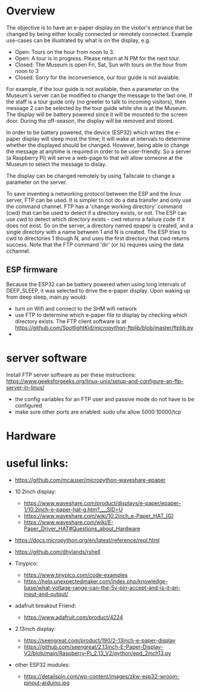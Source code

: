 # Overview
The objective is to have an e-paper display on the visitor's entrance that be changed by being either locally connected or remotely connected.  Example use-cases can be illustrated by what is on the display, e.g.
- Open: Tours on the hour from noon to 3.
- Open: A tour is in progress.  Please return at N PM for the next tour.
- Closed: The Museum is open Fri, Sat, Sun with tours on the hour from noon to 3
- Closed: Sorry for the inconvenience, our tour guide is not avaiable.

For example, if the tour guide is not available, then a parameter on the Museum's server can be modified to change the message to the last one.  If the staff is a tour guide only (no greeter to talk to incoming visitors), then message 2 can be selected by the tour guide while she is at the Museum.
The display will be battery powered since it will be mounted to the screen door.  During the off-season, the display will be removed and stored.

In order to be battery powered, the device (ESP32) which writes the e-paper display will sleep most the time; it will wake at intervals to determine whether the displayed should be changed.  However, being able to change the message at anytime is required in order to be user-friendly.  So a server (a Raspberry Pi) will serve a web-page to that will allow someone at the Museum to select the message to dislay.

The display can be changed remotely by using Tailscale to change a parameter on the server.

To save inventing a networking protocol between the ESP and the linux server, FTP can be used. It is simpler to not do a data transfer and only use the command channel. FTP has a 'change working directory' command (cwd) that can be used to detect if a directory exists, or not.  The ESP can use cwd to detect which directory exists - cwd returns a failure code if it does not exist.  So on the server, a directory named epaper is created, and a single directory with a name between 1 and N is created.  The ESP tries to cwd to directories 1 though N, and uses the first directory that cwd returns success.  Note that the FTP command 'dir' (or ls) requires using the data cchannel.

## ESP firmware
Because the ESP32 can be battery powered when using long intervals of DEEP_SLEEP, it was selected to drive the e-paper display.
Upon waking up from deep sleep, main.py would:
- turn on Wifi and connect to the SHM wifi network
- use FTP to determine which e-paper file to display by checking which directory exists.  The FTP client software is at https://github.com/SpotlightKid/micropython-ftplib/blob/master/ftplib.py
- 

# server software
Install FTP server software as per these instructions: https://www.geeksforgeeks.org/linux-unix/setup-and-configure-an-ftp-server-in-linux/
- the config variables for an FTP user and passive mode do not have to be configured
- make sure other ports are enabled: sudo ufw allow 5000:10000/tcp

# Hardware


# useful links:
 - https://github.com/mcauser/micropython-waveshare-epaper
 - 10.2inch display:
   - https://www.waveshare.com/product/displays/e-paper/epaper-1/10.2inch-e-paper-hat-g.htm?___SID=U
   - https://www.waveshare.com/wiki/10.2inch_e-Paper_HAT_(G)
   - https://www.waveshare.com/wiki/E-Paper_Driver_HAT#Questions_about_Hardware
 - https://docs.micropython.org/en/latest/reference/repl.html
 - https://github.com/dhylands/rshell
 - Tinypico:
   - https://www.tinypico.com/code-examples
   - https://help.unexpectedmaker.com/index.php/knowledge-base/what-voltage-range-can-the-5v-pin-accept-and-is-it-an-input-and-output/

 - adafruit breakout Friend:
   - https://www.adafruit.com/product/4224
- 2.13inch display:
   - https://seengreat.com/product/190/2-13inch-e-paper-display
   - https://github.com/seengreat/2.13inch-E-Paper-Display-V2/blob/main/Raspberry-Pi_2.13_V2/python/epd_2inch13.py
- other ESP32 modules:
   - https://detailspin.com/wp-content/images/zkw-esp32-wroom-pinout-arduino.jpg



